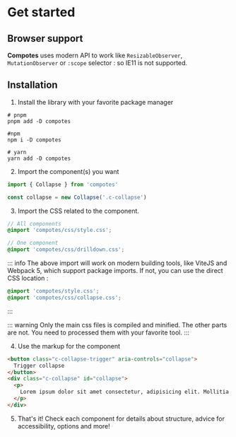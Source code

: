 # Get started

## Browser support

**Compotes** uses modern API to work like `ResizableObserver`, `MutationObserver` or `:scope` selector : so IE11 is not supported.

## Installation

1. Install the library with your favorite package manager

```shell
# pnpm
pnpm add -D compotes

#npm
npm i -D compotes

# yarn
yarn add -D compotes
```

2. Import the component(s) you want

```js
import { Collapse } from 'compotes'

const collapse = new Collapse('.c-collapse')
```

3. Import the CSS related to the component.

```scss
// All components
@import 'compotes/css/style.css';

// One component
@import 'compotes/css/drilldown.css';
```

::: info
The above import will work on modern building tools, like ViteJS and Webpack 5, which support package imports. If not, you can use the direct CSS location :

```scss
@import 'compotes/style.css';
@import 'compotes/css/collapse.css';
```
:::

::: warning
Only the main css files is compiled and minified. The other parts are not. You need to processed them with your favorite tool.
:::

4. Use the markup for the component

```html
<button class="c-collapse-trigger" aria-controls="collapse">
  Trigger collapse
</button>
<div class="c-collapse" id="collapse">
  <p>
    Lorem ipsum dolor sit amet consectetur, adipisicing elit. Mollitia facere possimus impedit facilis culpa illo earum deserunt consequuntur minus.
  </p>
</div>
```

5. That's it! Check each component for details about structure, advice for accessibility, options and more!